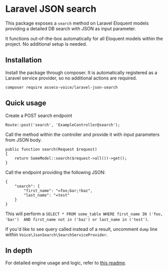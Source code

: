 # Laravel JSON search

This package exposes a ``search`` method on Laravel Eloquent models
providing a detailed DB search with JSON as input parameter. 

It functions out-of-the-box automatically for all Eloquent models 
within the project. No additional setup is needed.

## Installation

Install the package through composer. It is automatically registered
as a Laravel service provider, so no additional actions are required.

``composer require asseco-voice/laravel-json-search``

## Quick usage

Create a POST search endpoint

```
Route::post('search', 'ExampleController@search');
```

Call the method within the controller and provide it with input parameters from JSON body.

```
public function search(Request $request)
{
    return SomeModel::search($request->all())->get();
}
```
 
Call the endpoint providing the following JSON:

```
{
    "search": {
        "first_name": "=foo;bar;!baz",
        "last_name": "=test"
    }
}
```
    
This will perform a ``SELECT * FROM some_table WHERE first_name IN ('foo, 'bar') 
AND first_name not in ('baz') or last_name in ('test')``.

If you'd like to see query called instead of a result, uncomment ``dump`` line
within ``Voice\JsonSearch\SearchServiceProvider``.

## In depth

For detailed engine usage and logic, refer to 
[this readme](https://github.com/asseco-voice/laravel-json-query-builder).
